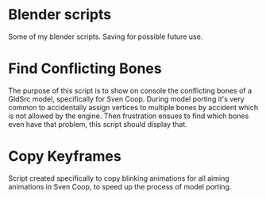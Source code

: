 # Blender scripts
Some of my blender scripts. Saving for possible future use.

# Find Conflicting Bones
The purpose of this script is to show on console the conflicting bones of a GldSrc model, specifically for Sven Coop. During model porting it's very common to accidentally assign vertices to multiple bones by accident which is not allowed by the engine. Then frustration ensues to find which bones even have that problem, this script should display that.

# Copy Keyframes
Script created specifically to copy blinking animations for all aiming animations in Sven Coop, to speed up the process of model porting.
